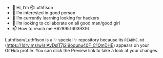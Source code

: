 - 👋 Hi, I’m @Luthfison
- 👀 I’m interested in good person
- 🌱 I’m currently learning looking for hackers
- 💞️ I’m looking to collaborate on all good man/good girl
- 📫 How to reach me +6289516039316


Luthfison/Luthfison is a ✨ special ✨ repository because its `README.md` (https://1drv.ms/w/s!AvDslT7j2l9odunu40F_C1QmDHE) appears on your GitHub profile.
You can click the Preview link to take a look at your changes.
